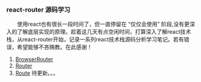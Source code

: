 ### react-router 源码学习
　　使用react也有很长一段时间了，但一直停留在 “仅仅会使用” 阶段,没有更深入的了解底层实现的原理。趁着这几天有点空闲时间，打算深入了解react技术栈，从react-router开始，记录一系列react技术栈源码分析学习笔记。若有错误，希望能够不吝赐教。在此感谢！
1. [BrowserRouter](https://github.com/sohoorc/react-router-source-learning/blob/master/doc/react-router4%E6%BA%90%E7%A0%81%E5%88%86%E6%9E%90%E2%80%94%E2%80%94BrowerRouter%E5%8F%8Ahistory%E7%AE%80%E4%BB%8B.md)
2. [Router](https://github.com/sohoorc/react-router-source-learning/blob/master/doc/react-router4%E6%BA%90%E7%A0%81%E5%88%86%E6%9E%90%E2%80%94%E2%80%94Router.md)
3. [Route]() 待更新。。。